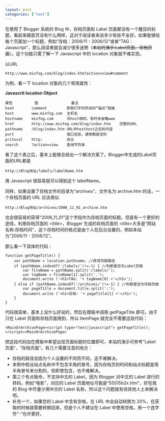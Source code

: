 ```yaml
---
layout: post
categories: ['text']
---
```


在使用了 Blogger 系统的 Blog 中，存档页面和 Label 页面都没有一个醒目的标题，看起来跟首页没有什么两样，这对于阅读者来说多少有些不友好。如果能够给每个页面加一个标题，例如“存档：2006/11 - 2006/12”或者“TAG：Javascript”，那么阅读者就会减少很多迷惘（~~本站的演示:Label页面、存档页面~~）。这个功能只需了解一下  Javascript 中的 location 对象就不难实现。

以URL

	http://www.mixfog.com/blog/index.htm?action=view#comment

为例，看一下 location 对象的几个常用属性：

**Javascrit location Object**

	属性			值				备注
	hash		comment			即我们平时所说的“锚点”链接
	host		www.mixfog.com	主机名
	hostname	mixfog.com		与host相同，有时会省略www
	href		http://www.mixfog.com/blog/index.htm	完整的URL
	pathname	/blog/index.htm	URL中hosthost之后的内容
	port						端口信息，通常都是空的
	pritocol	http:			协议
	search		?action=view	查询字符串

看了这个表之后，基本上能够总结出一个解决方案了。Blogger中生成的Label页面的URL都是

	http://Blog地址/labels/labelName.htm

用 Javascript 很容易就可以得到这个 labelName。

同样，如果设置了存档文件的目录为“archives”，文件名为 archive.htm 的话，一个存档页面的 URL 应该类似

	http://Blog地址/archives/2006_11_01_archive.htm

也会很容易的获得“2006_11_01”这个字段作为存档页面的标题。但是有一个更好的途径，利用存档页面的 &lt;title&gt;，Blogger 生成的存档页面的 &lt;title&gt;大多是“网站名称:存档时间”，这个存档时间的格式是由个人在后台设置的，例如本站为“2006/11 - 2006/12”。

那么看一下具体的代码：

	function getPageTitle() {
		var pathName = location.pathname; //获得页面路径
		if (pathName.indexOf('/labels/')!=-1) { //判断是否为Label页面 
			var fileName = pathName.split('/labels/');
			var tagName = fileName[1].split('.');
			document.write ('<h1>TAG: '+ tagName[0] +'</h1>');
		} else if (pathName.indexOf('/archives/')!=-1) { //判断是否为存档页面 
			var pageTitle = document.title.split(':');
			document.write ('<h1>存档: '+ pageTitle[1] +'</h1>');
		}
	}

代码很简单，基本上没什么好说的，然后在模板中调用 getPageTitle 即可。由于只在 Label 页面和存档页面用到，所以 ItemPage 就完全不需要这段代码：

	<MainOrArchivePage><script type="text/javascript"> getPageTitle(); </script><MainOrArchivePage>

把这段代码加在模板中希望出现页面标题的位置即可，本站的演示可参考“Label页面”、“存档页面”。有几个需要注意的地方：

* 存档的路径会因为个人设置的不同而不同，这不难解决。
* 本例中假设站点名称中不包含半角的冒号，因为存档页的时间和站点标题是用半角冒号来分割的，但即使包含，也不难解决。
* 第三个有点致命，不支持中文的 Label，因为 Blogger 对中文的 Label 进行的转码，例如“电影”，对应的 Label 页面地址可能是“55S15b2x.htm”，好在我的 Blog 中尽量少用中文的 Label 名称，所以这个问题就有待其他人士来解决吧。
* 补充一个，如果您的 Label 中含有空格，在 URL 中会自动转换为 20%，在获取的时候就需要转换回来，但是个人不建议在 Label 中使用空格，用一个连字符“-”也许更好。